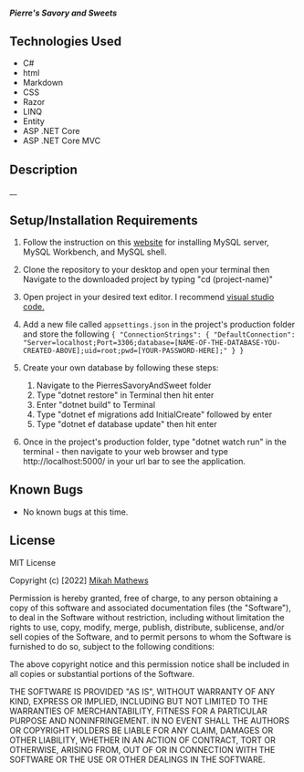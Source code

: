 #### _Pierre's Savory and Sweets_

## Technologies Used

* C#
* html
* Markdown
* CSS
* Razor
* LINQ
* Entity
* ASP .NET Core
* ASP .NET Core MVC

## Description

__

## Setup/Installation Requirements
  
1. Follow the instruction on this [website](https://www.simplilearn.com/tutorials/mysql-tutorial/mysql-workbench-installation) for installing MySQL server, MySQL Workbench, and MySQL shell.  
2. Clone the repository to your desktop and open your terminal then Navigate to the downloaded project by typing "cd (project-name)"
3.  Open project in your desired text editor. I recommend [visual studio code.](https://code.visualstudio.com/download)
4. Add a new file called `appsettings.json` in the project's production folder and store the following
        `{
            "ConnectionStrings": {
                "DefaultConnection": "Server=localhost;Port=3306;database=[NAME-OF-THE-DATABASE-YOU-CREATED-ABOVE];uid=root;pwd=[YOUR-PASSWORD-HERE];"
            }
        }`
5. Create your own database by following these steps: 
  
    1. Navigate to the PierresSavoryAndSweet folder
    2. Type "dotnet restore" in Terminal then hit enter
    3. Enter "dotnet build" to Terminal
    4. Type "dotnet ef migrations add InitialCreate" followed by enter
    5. Type "dotnet ef database update" then hit enter    
6. Once in the project's production folder, type "dotnet watch run" in the terminal - then navigate to your web browser and type http://localhost:5000/ in your url bar to see the application.
  
## Known Bugs

* No known bugs at this time.

## License

MIT License

Copyright (c) [2022] [Mikah Mathews](https://github.com/mikah-mathews)

Permission is hereby granted, free of charge, to any person obtaining a copy
of this software and associated documentation files (the "Software"), to deal
in the Software without restriction, including without limitation the rights
to use, copy, modify, merge, publish, distribute, sublicense, and/or sell
copies of the Software, and to permit persons to whom the Software is
furnished to do so, subject to the following conditions:

The above copyright notice and this permission notice shall be included in all
copies or substantial portions of the Software.

THE SOFTWARE IS PROVIDED "AS IS", WITHOUT WARRANTY OF ANY KIND, EXPRESS OR
IMPLIED, INCLUDING BUT NOT LIMITED TO THE WARRANTIES OF MERCHANTABILITY,
FITNESS FOR A PARTICULAR PURPOSE AND NONINFRINGEMENT. IN NO EVENT SHALL THE
AUTHORS OR COPYRIGHT HOLDERS BE LIABLE FOR ANY CLAIM, DAMAGES OR OTHER
LIABILITY, WHETHER IN AN ACTION OF CONTRACT, TORT OR OTHERWISE, ARISING FROM,
OUT OF OR IN CONNECTION WITH THE SOFTWARE OR THE USE OR OTHER DEALINGS IN THE
SOFTWARE.
